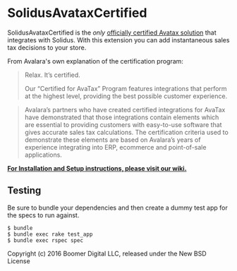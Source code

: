 SolidusAvataxCertified
===========

SolidusAvataxCertified is the *only* [officially certified Avatax solution](http://www.avalara.com/avalara-certified/) that integrates with Solidus.  With this extension you can add instantaneous sales tax decisions to your store.

From Avalara's own explanation of the certification program:

> Relax. It’s certified.
>
> Our “Certified for AvaTax” Program features integrations that perform at the highest level, providing the best possible customer experience.

> Avalara’s partners who have created certified integrations for AvaTax have demonstrated that those integrations contain elements which are essential to providing customers with easy-to-use software that gives accurate sales tax calculations. The certification criteria used to demonstrate these elements are based on Avalara’s years of experience integrating into ERP, ecommerce and point-of-sale applications.


**[For Installation and Setup instructions, please visit our wiki.](https://github.com/boomerdigital/solidus_avatax_certified/wiki)**

Testing
-------

Be sure to bundle your dependencies and then create a dummy test app for the specs to run against.

    $ bundle
    $ bundle exec rake test_app
    $ bundle exec rspec spec

Copyright (c) 2016 Boomer Digital LLC, released under the New BSD License

